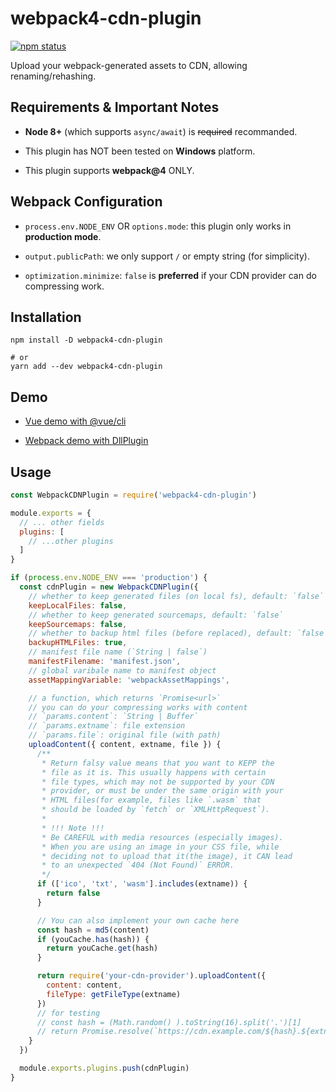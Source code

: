 # webpack4-cdn-plugin

[![npm status](https://img.shields.io/npm/v/webpack4-cdn-plugin.svg)](https://www.npmjs.org/package/webpack4-cdn-plugin)

Upload your webpack-generated assets to CDN, allowing renaming/rehashing.

## Requirements & Important Notes

- **Node 8+** (which supports `async/await`) is <del>required</del> recommanded.

- This plugin has NOT been tested on **Windows** platform.

- This plugin supports **webpack@4** ONLY.

## Webpack Configuration

- `process.env.NODE_ENV` OR `options.mode`: this plugin only works in **production mode**.

- `output.publicPath`: we only support `/` or empty string (for simplicity).

- `optimization.minimize`: `false` is **preferred** if your CDN provider can do compressing work.

## Installation

```
npm install -D webpack4-cdn-plugin

# or
yarn add --dev webpack4-cdn-plugin
```

## Demo

- [Vue demo with @vue/cli](./examples/vue)

- [Webpack demo with DllPlugin](./examples/webpack-dll)

## Usage

```js
const WebpackCDNPlugin = require('webpack4-cdn-plugin')

module.exports = {
  // ... other fields
  plugins: [
    // ...other plugins
  ]
}

if (process.env.NODE_ENV === 'production') {
  const cdnPlugin = new WebpackCDNPlugin({
    // whether to keep generated files (on local fs), default: `false`
    keepLocalFiles: false,
    // whether to keep generated sourcemaps, default: `false`
    keepSourcemaps: false,
    // whether to backup html files (before replaced), default: `false`
    backupHTMLFiles: true,
    // manifest file name (`String | false`)
    manifestFilename: 'manifest.json',
    // global varibale name to manifest object
    assetMappingVariable: 'webpackAssetMappings',

    // a function, which returns `Promise<url>`
    // you can do your compressing works with content
    // `params.content`: `String | Buffer`
    // `params.extname`: file extension
    // `params.file`: original file (with path)
    uploadContent({ content, extname, file }) {
      /**
       * Return falsy value means that you want to KEPP the
       * file as it is. This usually happens with certain
       * file types, which may not be supported by your CDN
       * provider, or must be under the same origin with your
       * HTML files(for example, files like `.wasm` that
       * should be loaded by `fetch` or `XMLHttpRequest`).
       *
       * !!! Note !!!
       * Be CAREFUL with media resources (especially images).
       * When you are using an image in your CSS file, while
       * deciding not to upload that it(the image), it CAN lead
       * to an unexpected `404 (Not Found)` ERROR.
       */
      if (['ico', 'txt', 'wasm'].includes(extname)) {
        return false
      }

      // You can also implement your own cache here
      const hash = md5(content)
      if (youCache.has(hash)) {
        return youCache.get(hash)
      }

      return require('your-cdn-provider').uploadContent({
        content: content,
        fileType: getFileType(extname)
      })
      // for testing
      // const hash = (Math.random() ).toString(16).split('.')[1]
      // return Promise.resolve(`https://cdn.example.com/${hash}.${extname}`)
    }
  })

  module.exports.plugins.push(cdnPlugin)
}
```
